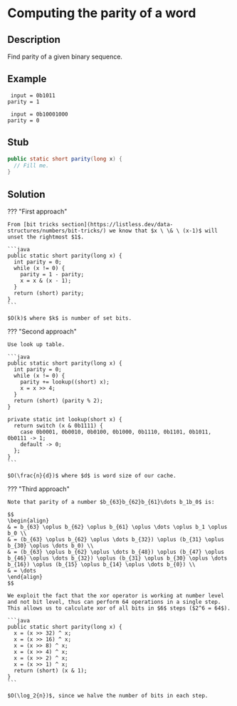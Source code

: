 # Computing the parity of a word

## Description

Find parity of a given binary sequence.

## Example

```
 input = 0b1011
parity = 1

 input = 0b10001000
parity = 0
```

## Stub

```java
public static short parity(long x) {
  // Fill me.
}
```

## Solution

??? "First approach"

    From [bit tricks section](https://listless.dev/data-structures/numbers/bit-tricks/) we know that $x \ \& \ (x-1)$ will unset the rightmost $1$.

    ```java
    public static short parity(long x) {
      int parity = 0;
      while (x != 0) {
        parity = 1 - parity;
        x = x & (x - 1);
      }
      return (short) parity;
    }
    ```

    $O(k)$ where $k$ is number of set bits.

??? "Second approach"

    Use look up table.

    ```java
    public static short parity(long x) {
      int parity = 0;
      while (x != 0) {
        parity += lookup((short) x);
        x = x >> 4;
      }
      return (short) (parity % 2);
    }

    private static int lookup(short x) {
      return switch (x & 0b1111) {
        case 0b0001, 0b0010, 0b0100, 0b1000, 0b1110, 0b1101, 0b1011, 0b0111 -> 1;
        default -> 0;
      };
    }
    ```

    $O(\frac{n}{d})$ where $d$ is word size of our cache.

??? "Third approach"

    Note that parity of a number $b_{63}b_{62}b_{61}\dots b_1b_0$ is:

    $$
    \begin{align}
    & = b_{63} \oplus b_{62} \oplus b_{61} \oplus \dots \oplus b_1 \oplus b_0 \\
    & = (b_{63} \oplus b_{62} \oplus \dots b_{32}) \oplus (b_{31} \oplus b_{30} \oplus \dots b_0) \\
    & = (b_{63} \oplus b_{62} \oplus \dots b_{48}) \oplus (b_{47} \oplus b_{46} \oplus \dots b_{32}) \oplus (b_{31} \oplus b_{30} \oplus \dots b_{16}) \oplus (b_{15} \oplus b_{14} \oplus \dots b_{0}) \\
    & = \dots
    \end{align}
    $$

    We exploit the fact that the xor operator is working at number level and not bit level, thus can perform 64 operations in a single step. This allows us to calculate xor of all bits in $6$ steps ($2^6 = 64$).

    ```java
    public static short parity(long x) {
      x = (x >> 32) ^ x;
      x = (x >> 16) ^ x;
      x = (x >> 8) ^ x;
      x = (x >> 4) ^ x;
      x = (x >> 2) ^ x;
      x = (x >> 1) ^ x;
      return (short) (x & 1);
    }
    ```

    $O(\log_2{n})$, since we halve the number of bits in each step.